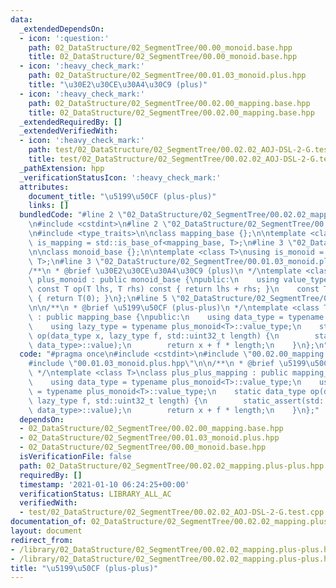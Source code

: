 ```yaml
---
data:
  _extendedDependsOn:
  - icon: ':question:'
    path: 02_DataStructure/02_SegmentTree/00.00_monoid.base.hpp
    title: 02_DataStructure/02_SegmentTree/00.00_monoid.base.hpp
  - icon: ':heavy_check_mark:'
    path: 02_DataStructure/02_SegmentTree/00.01.03_monoid.plus.hpp
    title: "\u30E2\u30CE\u30A4\u30C9 (plus)"
  - icon: ':heavy_check_mark:'
    path: 02_DataStructure/02_SegmentTree/00.02.00_mapping.base.hpp
    title: 02_DataStructure/02_SegmentTree/00.02.00_mapping.base.hpp
  _extendedRequiredBy: []
  _extendedVerifiedWith:
  - icon: ':heavy_check_mark:'
    path: test/02_DataStructure/02_SegmentTree/00.02.02_AOJ-DSL-2-G.test.cpp
    title: test/02_DataStructure/02_SegmentTree/00.02.02_AOJ-DSL-2-G.test.cpp
  _pathExtension: hpp
  _verificationStatusIcon: ':heavy_check_mark:'
  attributes:
    document_title: "\u5199\u50CF (plus-plus)"
    links: []
  bundledCode: "#line 2 \"02_DataStructure/02_SegmentTree/00.02.02_mapping.plus-plus.hpp\"\
    \n#include <cstdint>\n#line 2 \"02_DataStructure/02_SegmentTree/00.02.00_mapping.base.hpp\"\
    \n#include <type_traits>\n\nclass mapping_base {};\n\ntemplate <class T>\nusing\
    \ is_mapping = std::is_base_of<mapping_base, T>;\n#line 3 \"02_DataStructure/02_SegmentTree/00.00_monoid.base.hpp\"\
    \n\nclass monoid_base {};\n\ntemplate <class T>\nusing is_monoid = std::is_base_of<monoid_base,\
    \ T>;\n#line 3 \"02_DataStructure/02_SegmentTree/00.01.03_monoid.plus.hpp\"\n\n\
    /**\n * @brief \u30E2\u30CE\u30A4\u30C9 (plus)\n */\ntemplate <class T>\nclass\
    \ plus_monoid : public monoid_base {\npublic:\n    using value_type = T;\n   \
    \ const T op(T lhs, T rhs) const { return lhs + rhs; }\n    const T e() const\
    \ { return T(0); }\n};\n#line 5 \"02_DataStructure/02_SegmentTree/00.02.02_mapping.plus-plus.hpp\"\
    \n\n/**\n * @brief \u5199\u50CF (plus-plus)\n */\ntemplate <class T>\nclass plus_plus_mapping\
    \ : public mapping_base {\npublic:\n    using data_type = typename plus_monoid<T>::value_type;\n\
    \    using lazy_type = typename plus_monoid<T>::value_type;\n    static data_type\
    \ op(data_type x, lazy_type f, std::uint32_t length) {\n        static_assert(std::is_convertible<lazy_type,\
    \ data_type>::value);\n        return x + f * length;\n    }\n};\n"
  code: "#pragma once\n#include <cstdint>\n#include \"00.02.00_mapping.base.hpp\"\n\
    #include \"00.01.03_monoid.plus.hpp\"\n\n/**\n * @brief \u5199\u50CF (plus-plus)\n\
    \ */\ntemplate <class T>\nclass plus_plus_mapping : public mapping_base {\npublic:\n\
    \    using data_type = typename plus_monoid<T>::value_type;\n    using lazy_type\
    \ = typename plus_monoid<T>::value_type;\n    static data_type op(data_type x,\
    \ lazy_type f, std::uint32_t length) {\n        static_assert(std::is_convertible<lazy_type,\
    \ data_type>::value);\n        return x + f * length;\n    }\n};"
  dependsOn:
  - 02_DataStructure/02_SegmentTree/00.02.00_mapping.base.hpp
  - 02_DataStructure/02_SegmentTree/00.01.03_monoid.plus.hpp
  - 02_DataStructure/02_SegmentTree/00.00_monoid.base.hpp
  isVerificationFile: false
  path: 02_DataStructure/02_SegmentTree/00.02.02_mapping.plus-plus.hpp
  requiredBy: []
  timestamp: '2021-01-10 06:24:25+00:00'
  verificationStatus: LIBRARY_ALL_AC
  verifiedWith:
  - test/02_DataStructure/02_SegmentTree/00.02.02_AOJ-DSL-2-G.test.cpp
documentation_of: 02_DataStructure/02_SegmentTree/00.02.02_mapping.plus-plus.hpp
layout: document
redirect_from:
- /library/02_DataStructure/02_SegmentTree/00.02.02_mapping.plus-plus.hpp
- /library/02_DataStructure/02_SegmentTree/00.02.02_mapping.plus-plus.hpp.html
title: "\u5199\u50CF (plus-plus)"
---
```


